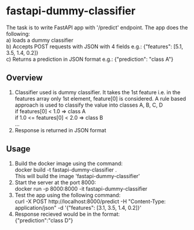 # fastapi-dummy-classifier
The task is to write FastAPI app with '/predict' endpoint. The app does the following:<br>
a) loads a dummy classifier<br>
b) Accepts POST requests with JSON with 4 fields e.g.: {"features": [5.1, 3.5, 1.4, 0.2]}<br>
c) Returns a prediction in JSON format e.g.: {"prediction": "class A"}

## Overview
1. Classifier used is dummy classifier. It takes the 1st feature i.e. in the features array only 1st element, feature[0]
   is considered. A rule based approach is used to classify the value into classes A, B, C, D<br>
   if features[0] < 1.0 => class A<br>
   if 1.0 <= features[0] < 2.0 => class B<br>
   ...
3. Response is returned in JSON format

## Usage
1. Build the docker image using the command:<br>
   docker build -t fastapi-dummy-classifier .<br>
   This will build the image 'fastapi-dummy-classifier'
3. Start the server at the port 8000:<br>
   docker run -p 8000:8000 -it fastapi-dummy-classifier<br>
5. Test the app using the following command:<br>
   curl -X POST http://localhost:8000/predict -H "Content-Type: application/json" -d '{"features": [3.1, 3.5, 1.4, 0.2]}'
7. Response recieved would be in the format:<br>
   {"prediction":"class D"}
